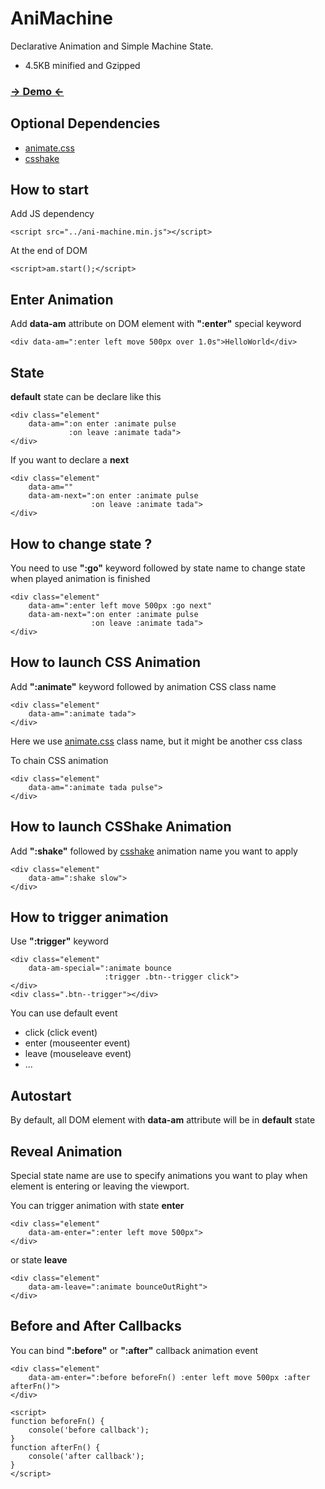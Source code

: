 AniMachine
==========
Declarative Animation and Simple Machine State.
- 4.5KB minified and Gzipped

### [→ Demo ←](http://jfroffice.github.io/ani-machine/)

Optional Dependencies
---------------------
- [animate.css](http://daneden.github.io/animate.css/)
- [csshake](http://elrumordelaluz.github.io/csshake/)

How to start 
------------ 
Add JS dependency
```
<script src="../ani-machine.min.js"></script>
```

At the end of DOM
```
<script>am.start();</script>
```

Enter Animation
---------------

Add __data-am__ attribute on DOM element with __":enter"__ special keyword
```
<div data-am=":enter left move 500px over 1.0s">HelloWorld</div>
```

State
-----
__default__ state can be declare like this
```
<div class="element" 
	data-am=":on enter :animate pulse
			 :on leave :animate tada">
</div>
```
If you want to declare a __next__
```
<div class="element" 
	data-am=""
 	data-am-next=":on enter :animate pulse
			 	  :on leave :animate tada">
</div>
```

How to change state ?
---------------------
You need to use __":go"__ keyword followed by state name to change state when played animation is finished
```
<div class="element" 
	data-am=":enter left move 500px :go next"
	data-am-next=":on enter :animate pulse
				  :on leave :animate tada">
</div>
```

How to launch CSS Animation
---------------------------
Add __":animate"__ keyword followed by animation CSS class name

```
<div class="element" 
	data-am=":animate tada">
</div>
```
Here we use [animate.css](http://daneden.github.io/animate.css/) class name, but it might be another css class

To chain CSS animation 
```
<div class="element" 
	data-am=":animate tada pulse">
</div>
```

How to launch CSShake Animation
---------------------------
Add __":shake"__ followed by [csshake](http://elrumordelaluz.github.io/csshake/) animation name you want to apply
```
<div class="element" 
	data-am=":shake slow">
</div>
```

How to trigger animation
------------------------
Use __":trigger"__ keyword
```
<div class="element" 
	data-am-special=":animate bounce
					 :trigger .btn--trigger click">
</div>
<div class=".btn--trigger"></div>
```
You can use default event 
- click (click 	    event)
- enter (mouseenter event)
- leave (mouseleave event)
- ...

Autostart
---------

By default, all DOM element with __data-am__ attribute will be in __default__ state

Reveal Animation
----------------

Special state name are use to specify animations you want to play when element is entering or leaving the viewport.

You can trigger animation with state __enter__
```
<div class="element" 
	data-am-enter=":enter left move 500px">
</div>
```
or state __leave__
```
<div class="element" 
	data-am-leave=":animate bounceOutRight">
</div>
```

Before and After Callbacks
--------------------------

You can bind __":before"__ or __":after"__ callback animation event
```
<div class="element" 
	data-am-enter=":before beforeFn() :enter left move 500px :after afterFn()">
</div>
```

```
<script>
function beforeFn() {
	console('before callback');
}
function afterFn() {
	console('after callback');
}
</script>
```